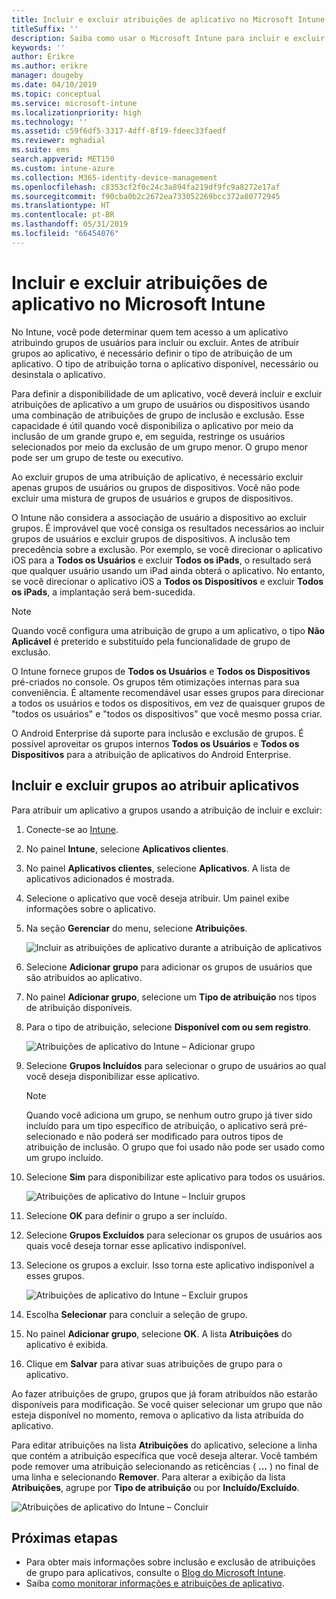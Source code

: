 ```yaml
---
title: Incluir e excluir atribuições de aplicativo no Microsoft Intune
titleSuffix: ''
description: Saiba como usar o Microsoft Intune para incluir e excluir atribuições de aplicativo.
keywords: ''
author: Erikre
ms.author: erikre
manager: dougeby
ms.date: 04/10/2019
ms.topic: conceptual
ms.service: microsoft-intune
ms.localizationpriority: high
ms.technology: ''
ms.assetid: c59f6df5-3317-4dff-8f19-fdeec33faedf
ms.reviewer: mghadial
ms.suite: ems
search.appverid: MET150
ms.custom: intune-azure
ms.collection: M365-identity-device-management
ms.openlocfilehash: c8353cf2f0c24c3a894fa219df9fc9a8272e17af
ms.sourcegitcommit: f90cba0b2c2672ea733052269bcc372a80772945
ms.translationtype: HT
ms.contentlocale: pt-BR
ms.lasthandoff: 05/31/2019
ms.locfileid: "66454076"
---
```

# <a name="include-and-exclude-app-assignments-in-microsoft-intune"></a>Incluir e excluir atribuições de aplicativo no Microsoft Intune

No Intune, você pode determinar quem tem acesso a um aplicativo atribuindo grupos de usuários para incluir ou excluir. Antes de atribuir grupos ao aplicativo, é necessário definir o tipo de atribuição de um aplicativo. O tipo de atribuição torna o aplicativo disponível, necessário ou desinstala o aplicativo. 

Para definir a disponibilidade de um aplicativo, você deverá incluir e excluir atribuições de aplicativo a um grupo de usuários ou dispositivos usando uma combinação de atribuições de grupo de inclusão e exclusão. Esse capacidade é útil quando você disponibiliza o aplicativo por meio da inclusão de um grande grupo e, em seguida, restringe os usuários selecionados por meio da exclusão de um grupo menor. O grupo menor pode ser um grupo de teste ou executivo. 

Ao excluir grupos de uma atribuição de aplicativo, é necessário excluir apenas grupos de usuários ou grupos de dispositivos. Você não pode excluir uma mistura de grupos de usuários e grupos de dispositivos. 

O Intune não considera a associação de usuário a dispositivo ao excluir grupos. É improvável que você consiga os resultados necessários ao incluir grupos de usuários e excluir grupos de dispositivos. A inclusão tem precedência sobre a exclusão. Por exemplo, se você direcionar o aplicativo iOS para a **Todos os Usuários** e excluir **Todos os iPads**, o resultado será que qualquer usuário usando um iPad ainda obterá o aplicativo. No entanto, se você direcionar o aplicativo iOS a **Todos os Dispositivos** e excluir **Todos os iPads**, a implantação será bem-sucedida.  

> [!NOTE]
> Quando você configura uma atribuição de grupo a um aplicativo, o tipo **Não Aplicável** é preterido e substituído pela funcionalidade de grupo de exclusão. 
>
> O Intune fornece grupos de **Todos os Usuários** e **Todos os Dispositivos** pré-criados no console. Os grupos têm otimizações internas para sua conveniência. É altamente recomendável usar esses grupos para direcionar a todos os usuários e todos os dispositivos, em vez de quaisquer grupos de "todos os usuários" e "todos os dispositivos" que você mesmo possa criar.  
>
> O Android Enterprise dá suporte para inclusão e exclusão de grupos. É possível aproveitar os grupos internos **Todos os Usuários** e **Todos os Dispositivos** para a atribuição de aplicativos do Android Enterprise. 


## <a name="include-and-exclude-groups-when-assigning-apps"></a>Incluir e excluir grupos ao atribuir aplicativos 
Para atribuir um aplicativo a grupos usando a atribuição de incluir e excluir:
1. Conecte-se ao [Intune](https://go.microsoft.com/fwlink/?linkid=2090973).
3. No painel **Intune**, selecione **Aplicativos clientes**.
4. No painel **Aplicativos clientes**, selecione **Aplicativos**. A lista de aplicativos adicionados é mostrada.
5. Selecione o aplicativo que você deseja atribuir. Um painel exibe informações sobre o aplicativo. 
6. Na seção **Gerenciar** do menu, selecione **Atribuições**. 

    ![Incluir as atribuições de aplicativo durante a atribuição de aplicativos](./media/apps-inc-exl-01.png)
7. Selecione **Adicionar grupo** para adicionar os grupos de usuários que são atribuídos ao aplicativo. 
8. No painel **Adicionar grupo**, selecione um **Tipo de atribuição** nos tipos de atribuição disponíveis.
9. Para o tipo de atribuição, selecione **Disponível com ou sem registro**.

    ![Atribuições de aplicativo do Intune – Adicionar grupo](./media/apps-inc-exl-02.png)
10. Selecione **Grupos Incluídos** para selecionar o grupo de usuários ao qual você deseja disponibilizar esse aplicativo.

    > [!NOTE]
    > Quando você adiciona um grupo, se nenhum outro grupo já tiver sido incluído para um tipo específico de atribuição, o aplicativo será pré-selecionado e não poderá ser modificado para outros tipos de atribuição de inclusão. O grupo que foi usado não pode ser usado como um grupo incluído.

11. Selecione **Sim** para disponibilizar este aplicativo para todos os usuários.

    ![Atribuições de aplicativo do Intune – Incluir grupos](./media/apps-inc-exl-03.png)
12. Selecione **OK** para definir o grupo a ser incluído.
13. Selecione **Grupos Excluídos** para selecionar os grupos de usuários aos quais você deseja tornar esse aplicativo indisponível. 
14. Selecione os grupos a excluir. Isso torna este aplicativo indisponível a esses grupos.

    ![Atribuições de aplicativo do Intune – Excluir grupos](./media/apps-inc-exl-04.png)
15. Escolha **Selecionar** para concluir a seleção de grupo.
16. No painel **Adicionar grupo**, selecione **OK**. A lista **Atribuições** do aplicativo é exibida.
17. Clique em **Salvar** para ativar suas atribuições de grupo para o aplicativo.

Ao fazer atribuições de grupo, grupos que já foram atribuídos não estarão disponíveis para modificação. Se você quiser selecionar um grupo que não esteja disponível no momento, remova o aplicativo da lista atribuída do aplicativo. 

Para editar atribuições na lista **Atribuições** do aplicativo, selecione a linha que contém a atribuição específica que você deseja alterar. Você também pode remover uma atribuição selecionando as reticências ( **…** ) no final de uma linha e selecionando **Remover**. Para alterar a exibição da lista **Atribuições**, agrupe por **Tipo de atribuição** ou por **Incluído/Excluído**.

![Atribuições de aplicativo do Intune – Concluir](./media/apps-inc-exl-05.png)

## <a name="next-steps"></a>Próximas etapas

- Para obter mais informações sobre inclusão e exclusão de atribuições de grupo para aplicativos, consulte o [Blog do Microsoft Intune](https://aka.ms/new_app_assignment_process).
- Saiba [como monitorar informações e atribuições de aplicativo](apps-monitor.md).
